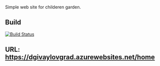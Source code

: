 
Simple web site for childeren garden.

## Build
[![Build Status](https://dev.azure.com/artistichnoav/DG/_apis/build/status/dgivaylovgrad?branchName=master)](https://dev.azure.com/artistichnoav/DG/_build/latest?definitionId=6&branchName=master)

## URL: https://dgivaylovgrad.azurewebsites.net/home
